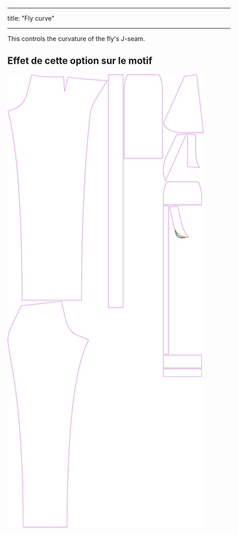 - - -
title: "Fly curve"
- - -

This controls the curvature of the fly's J-seam.

## Effet de cette option sur le motif

![Cette image montre l'effet de cette option en superposant plusieurs variantes qui ont une valeur différente pour cette option](charlie_flycurve_sample.svg "Effet de cette option sur le modèle")
